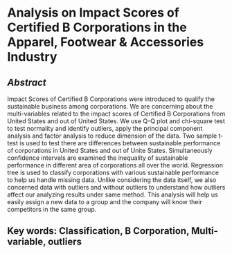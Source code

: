 # Analysis on Impact Scores of Certified B Corporations in the Apparel, Footwear & Accessories Industry
## *Abstract*
Impact Scores of Certified B Corporations were introduced to qualify the sustainable business among corporations. We are concerning about the multi-variables related to the impact scores of Certified B Corporations from United States and out of United States. We use Q-Q plot and chi-square test to test normality and identify outliers, apply the principal component analysis and factor analysis to reduce dimension of the data. Two sample t-test is used to test there are differences between sustainable performance of corporations in United States and out of Unite States. Simultaneously confidence intervals are examined the inequality of sustainable performance in different area of corporations all over the world. Regression tree is used to classify corporations with various sustainable performance to help us handle missing data. Unlike considering the data itself, we also concerned data with outliers and without outliers to understand how outliers affect our analyzing results under same method. This analysis will help us easily assign a new data to a group and the company will know their competitors in the same group.

## Key words: Classification, B Corporation, Multi-variable, outliers
